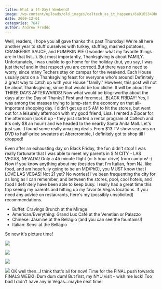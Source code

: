 ```yaml
---
title: What a (4-Day) Weekend!
image: /wp-content/uploads/old_images/caltech_as_it_happens/6a0105349b8251970b0120a6f405f7970b.jpg
date: 2009-12-01
categories: 7847
author: Andrew Freddo
---
```



Well, readers, I hope you all gave thanks this past Thursday! We're all here another year to stuff ourselves with turkey, stuffing, mashed potatoes, CRANBERRY SAUCE, and PUMPKIN PIE (I wonder what my favorite things are in that list...). But most importantly, Thanksgiving is about FAMILY. Unfortunately, I was unable to go home for the holiday (but, you say, I was just there! and in that respect you are correct).But there was no need to worry, since many Techers stay on campus for the weekend. Each House usually puts on a Thanksgiving feast for everyone who's around! Definitely a great way to catch up with your House "family." However, this post will not be about Thanksgiving, since that would be too cliché. It will be about the THREE DAYS AFTERWARDS!
Now what would be blog-worthy about the days after the Day of Thanks? First and foremost...BLACK FRIDAY! Yes, I was among the masses trying to jump-start the economy on that all-important shopping day. I didn't get up at 5 AM to hit the stores, but went out for a leisurely afternoon with my good friend, Lisa. I rented a Zipcar for the afternoon (look it up - they just started a rental program at Caltech and it's only $8 an hour!) and we headed to the nearby Santa Anita Mall. Let's just say...I found some really amazing deals. From $13 TV show seasons on DVD to half-price sweaters at Abercrombie, I definitely got to shop till I dropped!

Even after an exhausting day on Black Friday, the fun didn't stop! I was really fortunate that I was able to meet my parents in SIN CITY - LAS VEGAS, NEVADA! Only a 45 minute flight (or 5 hour drive) from campus! :)
Now if you know anything about me (besides that I'm Italian, from NJ, like food, and am hopefully going to be an MD/PhD), you MUST know that I LOVE LAS VEGAS! Not 21 yet? No worries! I've been frequenting the city for as long as I can remember, and between the stores, pool, cool hotels, and food I definitely have been able to keep busy. I really had a great time this trip seeing my parents and hitting up my favorite Vegas locations. If you need any advice on restaurants, here's my (possibly unsolicited) recommendations.

- Buffet: Cravings Brunch at the Mirage
- American/Everything: Grand Lux Café at the Venetian or Palazzo
- Chinese: Jasmine at the Bellagio (and you can see the fountains!)
- Italian: Sensi at the Bellagio

So now it's picture time!


![](/old_images/caltech_as_it_happens/6a0105349b8251970b012875f628a6970c.jpg)

![](/old_images/caltech_as_it_happens/6a0105349b8251970b012875f629d4970c.jpg)

![](/old_images/caltech_as_it_happens/6a0105349b8251970b0120a6f40c2c970b.jpg)

![](/old_images/caltech_as_it_happens/6a0105349b8251970b0120a6f40c83970b.jpg) OK well then...I think that's all for now! Time for the FINAL push towards FINALS WEEK!! Dum dum dum! But first, my NYU visit - wish me luck! Too bad I didn't have any in Vegas...maybe next time!
